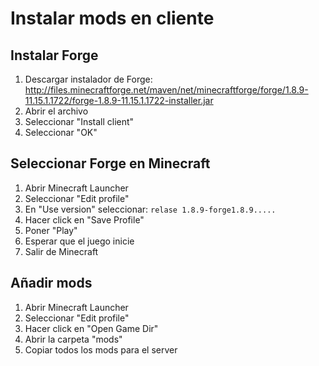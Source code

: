 Instalar mods en cliente
========================

Instalar Forge
--------------

1. Descargar instalador de Forge: http://files.minecraftforge.net/maven/net/minecraftforge/forge/1.8.9-11.15.1.1722/forge-1.8.9-11.15.1.1722-installer.jar
2. Abrir el archivo
3. Seleccionar "Install client"
4. Seleccionar "OK"

Seleccionar Forge en Minecraft
------------------------------
1. Abrir Minecraft Launcher
2. Seleccionar "Edit profile"
3. En "Use version" seleccionar: `relase 1.8.9-forge1.8.9.....`
4. Hacer click en "Save Profile"
5. Poner "Play"
6. Esperar que el juego inicie
7. Salir de Minecraft

Añadir mods
-----------
1. Abrir Minecraft Launcher
2. Seleccionar "Edit profile"
3. Hacer click en "Open Game Dir"
4. Abrir la carpeta "mods"
5. Copiar todos los mods para el server
